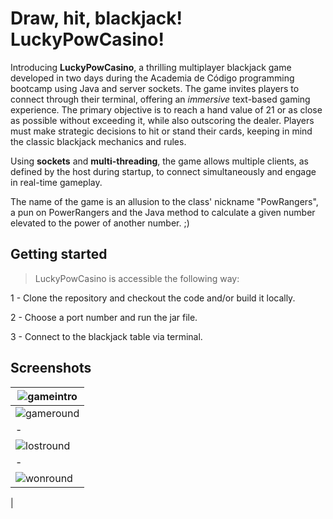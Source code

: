 # Draw, hit, blackjack! LuckyPowCasino!

Introducing **LuckyPowCasino**, a thrilling multiplayer blackjack game developed in two days during the Academia de Código programming bootcamp using Java and server sockets. The game invites players to connect through their terminal, offering an *immersive* text-based gaming experience. The primary objective is to reach a hand value of 21 or as close as possible without exceeding it, while also outscoring the dealer. Players must make strategic decisions to hit or stand their cards, keeping in mind the classic blackjack mechanics and rules.

Using **sockets** and **multi-threading**, the game allows multiple clients, as defined by the host during startup, to connect simultaneously and engage in real-time gameplay.

The name of the game is an allusion to the class' nickname "PowRangers", a pun on PowerRangers and the Java method to calculate a given number elevated to the power of another number. ;)

## Getting started

> LuckyPowCasino is accessible the following way:


1 - Clone the repository and checkout the code and/or build it locally.

2 - Choose a port number and run the jar file.

3 - Connect to the blackjack table via terminal.


## Screenshots

|![gameintro](https://gitlab.com/ricardomgago/luckypowcasino-blackjack/-/raw/master/images/LPC_INTRO.PNG)|  
|-|
![gameround](https://gitlab.com/ricardomgago/luckypowcasino-blackjack/-/raw/master/images/LPC_round.png)|
|-|
|  ![lostround](https://gitlab.com/ricardomgago/luckypowcasino-blackjack/-/raw/master/images/lpc_youlose.png)|
|-|
|  ![wonround](https://gitlab.com/ricardomgago/luckypowcasino-blackjack/-/raw/master/images/lpc_youwon.png)
|
